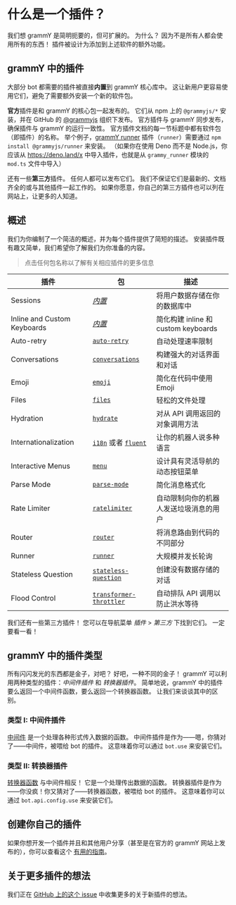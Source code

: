 # 什么是一个插件？

我们想 grammY 是简明扼要的，但可扩展的。
为什么？
因为不是所有人都会使用所有的东西！
插件被设计为添加到上述软件的额外功能。

## grammY 中的插件

大部分 bot 都需要的插件被直接**内置**到 grammY 核心库中。
这让新用户更容易使用它们，避免了需要额外安装一个新的软件包。

**官方**插件是和 grammY 的核心包一起发布的。
它们从 npm 上的 `@grammyjs/*` 安装，并在 GitHub 的 [@grammyjs](https://github.com/grammyjs) 组织下发布。
官方插件与 grammY 同步发布，确保插件与 grammY 的运行一致性。
官方插件文档的每一节标题中都有软件包（即插件）的名称。
举个例子，[grammY runner](./runner) 插件（`runner`）需要通过 `npm install @grammyjs/runner` 来安装。
（如果你在使用 Deno 而不是 Node.js，你应该从 <https://deno.land/x> 中导入插件，也就是从 `grammy_runner` 模块的 `mod.ts` 文件中导入）

还有一些**第三方**插件。
任何人都可以发布它们。
我们不保证它们是最新的、文档齐全的或与其他插件一起工作的。
如果你愿意，你自己的第三方插件也可以列在网站上，让更多的人知道。

## 概述

我们为你编制了一个简洁的概述，并为每个插件提供了简短的描述。
安装插件既有趣又简单，我们希望你了解我们为你准备的内容。

> 点击任何包名称以了解有关相应插件的更多信息

| 插件                        | 包                                                 | 描述                                   |
| --------------------------- | -------------------------------------------------- | -------------------------------------- |
| Sessions                    | _[内置](./session)_                                | 将用户数据存储在你的数据库中           |
| Inline and Custom Keyboards | _[内置](./keyboard)_                               | 简化构建 inline 和 custom keyboards    |
| Auto-retry                  | [`auto-retry`](./auto-retry)                       | 自动处理速率限制                       |
| Conversations               | [`conversations`](./conversations)                 | 构建强大的对话界面和对话               |
| Emoji                       | [`emoji`](./emoji)                                 | 简化在代码中使用 Emoji                 |
| Files                       | [`files`](./files)                                 | 轻松的文件处理                         |
| Hydration                   | [`hydrate`](./hydrate)                             | 对从 API 调用返回的对象调用方法        |
| Internationalization        | [`i18n`](./i18n) 或者 [`fluent`](./fluent)         | 让你的机器人说多种语言                 |
| Interactive Menus           | [`menu`](./menu)                                   | 设计具有灵活导航的动态按钮菜单         |
| Parse Mode                  | [`parse-mode`](./parse-mode)                       | 简化消息格式化                         |
| Rate Limiter                | [`ratelimiter`](./ratelimiter)                     | 自动限制向你的机器人发送垃圾消息的用户 |
| Router                      | [`router`](./router)                               | 将消息路由到代码的不同部分             |
| Runner                      | [`runner`](./runner)                               | 大规模并发长轮询                       |
| Stateless Question          | [`stateless-question`](./stateless-question)       | 创建没有数据存储的对话                 |
| Flood Control               | [`transformer-throttler`](./transformer-throttler) | 自动排队 API 调用以防止洪水等待        |

我们还有一些第三方插件！
您可以在导航菜单 _插件_ > _第三方_ 下找到它们。
一定要看一看！

## grammY 中的插件类型

所有闪闪发光的东西都是金子，对吧？
好吧，一种不同的金子！
grammY 可以利用两种类型的插件：_中间件插件_ 和 _转换器插件_。
简单地说，grammY 中的插件要么返回一个中间件函数，要么返回一个转换器函数。
让我们来谈谈其中的区别。

### 类型 I: 中间件插件

[中间件](../guide/middleware) 是一个处理各种形式传入数据的函数。
中间件插件是作为——嗯，你猜对了——中间件，被喂给 bot 的插件。
这意味着你可以通过 `bot.use` 来安装它们。

### 类型 II: 转换器插件

[转换器函数](../advanced/transformers) 与中间件相反！
它是一个处理传出数据的函数。
转换器插件是作为——你没疯！你又猜对了——转换器函数，被喂给 bot 的插件。
这意味着你可以通过 `bot.api.config.use` 来安装它们。

## 创建你自己的插件

如果你想开发一个插件并且和其他用户分享（甚至是在官方的 grammY 网站上发布的），你可以查看这个 [有用的指南](./guide)。

## 关于更多插件的想法

我们正在 [GitHub 上的这个 issue](https://github.com/grammyjs/grammY/issues/110) 中收集更多的关于新插件的想法。
